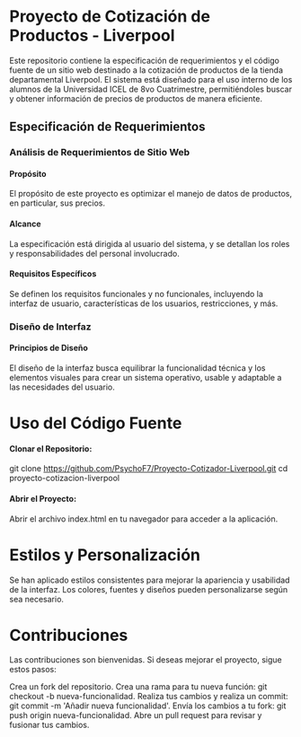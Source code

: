 # Proyecto de Cotización de Productos - Liverpool

Este repositorio contiene la especificación de requerimientos y el código fuente de un sitio web destinado a la cotización de productos de la tienda departamental Liverpool. El sistema está diseñado para el uso interno de los alumnos de la Universidad ICEL de 8vo Cuatrimestre, permitiéndoles buscar y obtener información de precios de productos de manera eficiente.

## Especificación de Requerimientos

### Análisis de Requerimientos de Sitio Web

#### Propósito
El propósito de este proyecto es optimizar el manejo de datos de productos, en particular, sus precios.

#### Alcance
La especificación está dirigida al usuario del sistema, y se detallan los roles y responsabilidades del personal involucrado.

#### Requisitos Específicos
Se definen los requisitos funcionales y no funcionales, incluyendo la interfaz de usuario, características de los usuarios, restricciones, y más.

### Diseño de Interfaz

#### Principios de Diseño
El diseño de la interfaz busca equilibrar la funcionalidad técnica y los elementos visuales para crear un sistema operativo, usable y adaptable a las necesidades del usuario.



# Uso del Código Fuente
#### Clonar el Repositorio:

git clone https://github.com/PsychoF7/Proyecto-Cotizador-Liverpool.git
cd proyecto-cotizacion-liverpool

#### Abrir el Proyecto:
Abrir el archivo index.html en tu navegador para acceder a la aplicación.


# Estilos y Personalización
Se han aplicado estilos consistentes para mejorar la apariencia y usabilidad de la interfaz.
Los colores, fuentes y diseños pueden personalizarse según sea necesario.

# Contribuciones
Las contribuciones son bienvenidas. Si deseas mejorar el proyecto, sigue estos pasos:

Crea un fork del repositorio.
Crea una rama para tu nueva función: git checkout -b nueva-funcionalidad.
Realiza tus cambios y realiza un commit: git commit -m 'Añadir nueva funcionalidad'.
Envía los cambios a tu fork: git push origin nueva-funcionalidad.
Abre un pull request para revisar y fusionar tus cambios.
